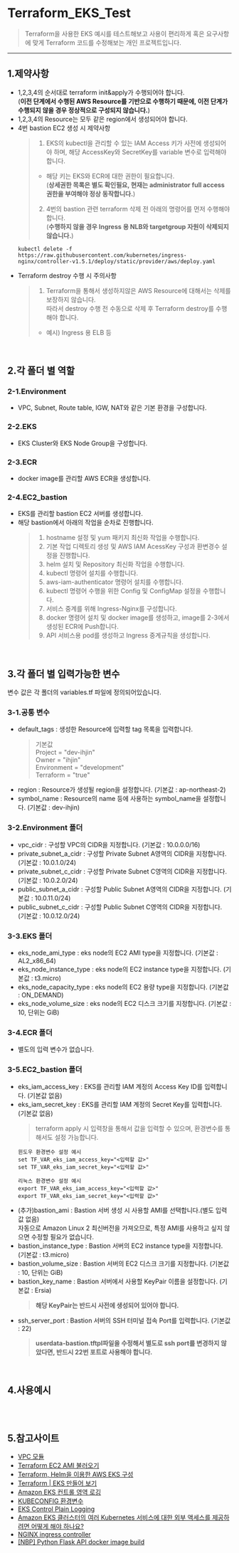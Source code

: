 Terraform_EKS_Test
==================
> Terraform을 사용한 EKS 예시를 테스트해보고
> 사용이 편리하게 혹은 요구사항에 맞게 Terraform 코드를 수정해보는 개인 프로젝트입니다.   
****
## 1.제약사항
* 1,2,3,4의 순서대로 terraform init&apply가 수행되어야 합니다.   
  (**이전 단계에서 수행된 AWS Resource를 기반으로 수행하기 때문에, 이전 단계가 수행되지 않을 경우 정상적으로 구성되지 않습니다.**)
* 1,2,3,4의 Resource는 모두 같은 region에서 생성되어야 합니다.
* 4번 bastion EC2 생성 시 제약사항
	> 1. EKS의 kubectl을 관리할 수 있는 IAM Access 키가 사전에 생성되어야 하며, 해당 AccessKey와 SecretKey를 variable 변수로 입력해야 합니다.
	> 	* 해당 키는 EKS와 ECR에 대한 권한이 필요합니다.   
         (**상세권한 목록은 별도 확인필요, 현재는 administrator full access 권한을 부여해야 정상 동작합니다.**)
	> 2. 4번의 bastion 관련 terraform 삭제 전 아래의 명령어를 먼저 수행해야 합니다.   
         (**수행하지 않을 경우 Ingress 용 NLB와 targetgroup 자원이 삭제되지 않습니다.**)   
	```
	kubectl delete -f https://raw.githubusercontent.com/kubernetes/ingress-nginx/controller-v1.5.1/deploy/static/provider/aws/deploy.yaml
	```
* Terraform destroy 수행 시 주의사항
	> 1. Terraform을 통해서 생성하지않은 AWS Resource에 대해서는 삭제를 보장하지 않습니다.   
	     따라서 destroy 수행 전 수동으로 삭제 후 Terraform destroy를 수행해야 합니다.
	> 	* 예시) Ingress 용 ELB 등   
   
&nbsp;    
## 2.각 폴더 별 역할
### 2-1.Environment
* VPC, Subnet, Route table, IGW, NAT와 같은 기본 환경을 구성합니다.
   
### 2-2.EKS
* EKS Cluster와 EKS Node Group을 구성합니다.
   
### 2-3.ECR
* docker image를 관리할 AWS ECR을 생성합니다.
   
### 2-4.EC2_bastion
* EKS를 관리할 bastion EC2 서버를 생성합니다.
* 해당 bastion에서 아래의 작업을 순차로 진행합니다.
	> 1) hostname 설정 및 yum 패키지 최신화 작업을 수행합니다.
	> 2) 기본 작업 디렉토리 생성 및 AWS IAM AcessKey 구성과 환변경수 설정을 진행합니다.
	> 3) helm 설치 및 Repository 최신화 작업을 수행합니다.
	> 4) kubectl 명령어 설치를 수행합니다.
	> 5) aws-iam-authenticator 명령어 설치를 수행합니다.
	> 6) kubectl 명령어 수행을 위한 Config 및 ConfigMap 설정을 수행합니다.
	> 7) 서비스 중계를 위해 Ingress-Nginx를 구성합니다.
	> 8) docker 명령어 설치 및 docker image를 생성하고, image를 2-3에서 생성된 ECR에 Push합니다.
	> 9) API 서비스용 pod를 생성하고 Ingress 중계규칙을 생성합니다.   
   
&nbsp; 
## 3.각 폴더 별 입력가능한 변수
변수 값은 각 폴더의 variables.tf 파일에 정의되어있습니다.
   
### 3-1.공통 변수
* default_tags : 생성한 Resource에 입력할 tag 목록을 입력합니다.
	> 기본값   
	> Project     = "dev-ihjin"   
	> Owner       = "ihjin"   
	> Environment = "development"   
	> Terraform   = "true"   
* region : Resource가 생성될 region을 설정합니다. (기본값 : ap-northeast-2)
* symbol_name : Resource의 name 등에 사용하는 symbol_name을 설정합니다. (기본값 : dev-ihjin)
   
### 3-2.Environment 폴더
* vpc_cidr : 구성할 VPC의 CIDR을 지정합니다. (기본값 : 10.0.0.0/16)
* private_subnet_a_cidr : 구성할 Private Subnet A영역의 CIDR을 지정합니다. (기본값 : 10.0.1.0/24)
* private_subnet_c_cidr : 구성할 Private Subnet C영역의 CIDR을 지정합니다. (기본값 : 10.0.2.0/24)
* public_subnet_a_cidr : 구성할 Public Subnet A영역의 CIDR을 지정합니다. (기본값 : 10.0.11.0/24)
* public_subnet_c_cidr : 구성할 Public Subnet C영역의 CIDR을 지정합니다. (기본값 : 10.0.12.0/24)
   
### 3-3.EKS 폴더
* eks_node_ami_type : eks node의 EC2 AMI type을 지정합니다. (기본값 : AL2_x86_64)
* eks_node_instance_type : eks node의 EC2 instance type을 지정합니다. (기본값 : t3.micro)
* eks_node_capacity_type : eks node의 EC2 용량 type을 지정합니다. (기본값 : ON_DEMAND)
* eks_node_volume_size : eks node의 EC2 디스크 크기를 지정합니다. (기본값 : 10, 단위는 GiB)
   
### 3-4.ECR 폴더
* 별도의 입력 변수가 없습니다.
   
### 3-5.EC2_bastion 폴더
* eks_iam_access_key : EKS를 관리할 IAM 계정의 Access Key ID를 입력합니다. (기본값 없음)
* eks_iam_secret_key : EKS를 관리할 IAM 계정의 Secret Key를 입력합니다. (기본값 없음)
	> terraform apply 시 입력창을 통해서 값을 입력할 수 있으며, 환경변수를 통해서도 설정 가능합니다.
	```
	윈도우 환경변수 설정 예시   
	set TF_VAR_eks_iam_access_key="<입력할 값>"   
	set TF_VAR_eks_iam_secret_key="<입력할 값>"   
	   
	리눅스 환경변수 설정 예시   
    export TF_VAR_eks_iam_access_key="<입력할 값>"   
    export TF_VAR_eks_iam_secret_key="<입력할 값>"   
	```
* (추가)bastion_ami : Bastion 서버 생성 시 사용할 AMI를 선택합니다.(별도 입력값 없음)   
  자동으로 Amazon Linux 2 최신버전을 가져오므로, 특정 AMI를 사용하고 싶지 않으면 수정할 필요가 없습니다.   
* bastion_instance_type : Bastion 서버의 EC2 instance type을 지정합니다. (기본값 : t3.micro)
* bastion_volume_size : Bastion 서버의 EC2 디스크 크기를 지정합니다. (기본값 : 10, 단위는 GiB)
* bastion_key_name : Bastion 서버에서 사용할 KeyPair 이름을 설정합니다. (기본값 : Ersia)
	> **해당 KeyPair는 반드시 사전에 생성되어 있어야 합니다.**
* ssh_server_port : Bastion 서버의 SSH 터미널 접속 Port를 입력합니다. (기본값 : 22)
	> **userdata-bastion.tftpl파일을 수정해서 별도로 ssh port를 변경하지 않았다면, 반드시 22번 포트로 사용해야 합니다.**   
   
&nbsp;  
## 4.사용예시
```

```  
   
&nbsp; 
## 5.참고사이트
* [VPC 모듈](https://github.com/terraform-aws-modules/terraform-aws-vpc)
* [Terraform EC2 AMI 불러오기](https://www.hashicorp.com/blog/hashicorp-terraform-supports-amazon-linux-2)
* [Terraform, Helm을 이용한 AWS EKS 구성](http://dveamer.github.io/backend/TerrafromAwsEks.html)
* [Terraform | EKS 만들어 보기](https://no-easy-dev.tistory.com/39)
* [Amazon EKS 컨트롤 영역 로깅](https://docs.aws.amazon.com/ko_kr/eks/latest/userguide/control-plane-logs.html)
* [KUBECONFIG 환경변수](https://nayoungs.tistory.com/entry/Kubernetes-Kubeconfig)
* [EKS Control Plain Logging](https://registry.terraform.io/providers/hashicorp/aws/latest/docs/resources/eks_cluster#enabling-control-plane-logging)
* [Amazon EKS 클러스터의 여러 Kubernetes 서비스에 대한 외부 액세스를 제공하려면 어떻게 해야 하나요?](https://aws.amazon.com/ko/premiumsupport/knowledge-center/eks-access-kubernetes-services/)
* [NGINX ingress controller](https://kubernetes.github.io/ingress-nginx/deploy/#network-load-balancer-nlb)
* [[NBP] Python Flask API docker image build](https://do-hansung.tistory.com/48)   
   
&nbsp; 